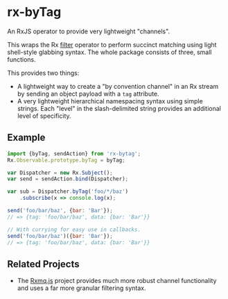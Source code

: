 # rx-byTag

An RxJS operator to provide very lightweight "channels".

This wraps the Rx
[filter](https://github.com/Reactive-Extensions/RxJS/blob/master/doc/api/core/operators/where.md)
operator to perform succinct matching using light shell-style glabbing syntax.
The whole package consists of three, small functions.

This provides two things:

* A lightweight way to create a "by convention channel" in an Rx stream by sending an object payload with a `tag` attribute.
* A very lightweight hierarchical namespacing syntax using simple strings. Each "level" in the slash-delimited string provides an additional level of specificity.

## Example

```js
import {byTag, sendAction} from 'rx-bytag';
Rx.Observable.prototype.byTag = byTag;

var Dispatcher = new Rx.Subject();
var send = sendAction.bind(Dispatcher);

var sub = Dispatcher.byTag('foo/*/baz')
    .subscribe(x => console.log(x);

send('foo/bar/baz', {bar: 'Bar'});
// => {tag: 'foo/bar/baz', data: {bar: 'Bar'}}

// With currying for easy use in callbacks.
send('foo/bar/baz')({bar: 'Bar'});
// => {tag: 'foo/bar/baz', data: {bar: 'Bar'}}
```

## Related Projects

* The [Rxmq.js](https://github.com/rxmqjs/rxmq.js) project provides much more robust channel functionality and uses a far more granular filtering syntax.
